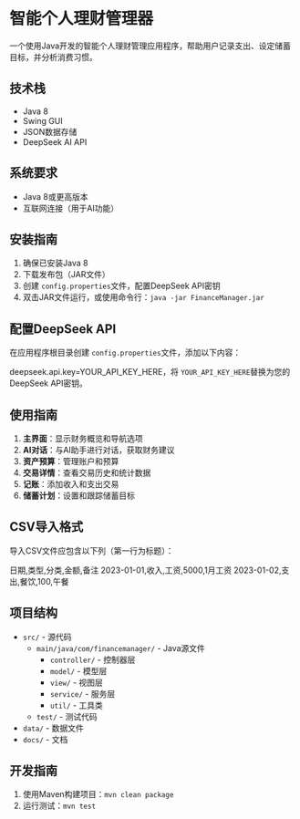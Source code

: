 # 智能个人理财管理器

一个使用Java开发的智能个人理财管理应用程序，帮助用户记录支出、设定储蓄目标，并分析消费习惯。


## 技术栈

- Java 8
- Swing GUI
- JSON数据存储
- DeepSeek AI API

## 系统要求

- Java 8或更高版本
- 互联网连接（用于AI功能）

## 安装指南

1. 确保已安装Java 8
2. 下载发布包（JAR文件）
3. 创建 `config.properties`文件，配置DeepSeek API密钥
4. 双击JAR文件运行，或使用命令行：`java -jar FinanceManager.jar`

## 配置DeepSeek API

在应用程序根目录创建 `config.properties`文件，添加以下内容：

deepseek.api.key=YOUR_API_KEY_HERE，将 `YOUR_API_KEY_HERE`替换为您的DeepSeek API密钥。

## 使用指南

1. **主界面**：显示财务概览和导航选项
2. **AI对话**：与AI助手进行对话，获取财务建议
3. **资产预算**：管理账户和预算
4. **交易详情**：查看交易历史和统计数据
5. **记账**：添加收入和支出交易
6. **储蓄计划**：设置和跟踪储蓄目标

## CSV导入格式

导入CSV文件应包含以下列（第一行为标题）：

日期,类型,分类,金额,备注
2023-01-01,收入,工资,5000,1月工资
2023-01-02,支出,餐饮,100,午餐

## 项目结构

- `src/` - 源代码
  - `main/java/com/financemanager/` - Java源文件
    - `controller/` - 控制器层
    - `model/` - 模型层
    - `view/` - 视图层
    - `service/` - 服务层
    - `util/` - 工具类
  - `test/` - 测试代码
- `data/` - 数据文件
- `docs/` - 文档

## 开发指南

1. 使用Maven构建项目：`mvn clean package`
2. 运行测试：`mvn test`
